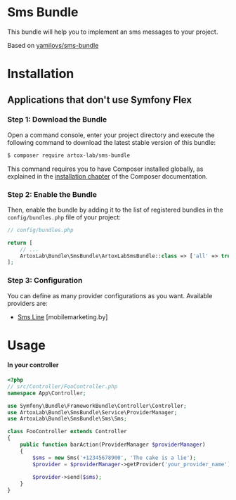 # Sms Bundle

This bundle will help you to implement an sms messages to your project.

Based on [yamilovs/sms-bundle](https://github.com/yamilovs/SmsBundle)

# Installation 

Applications that don't use Symfony Flex
----------------------------------------

### Step 1: Download the Bundle

Open a command console, enter your project directory and execute the
following command to download the latest stable version of this bundle:

``` bash
$ composer require artox-lab/sms-bundle
```

This command requires you to have Composer installed globally, as explained
in the [installation chapter](https://getcomposer.org/doc/00-intro.md)
of the Composer documentation.

### Step 2: Enable the Bundle

Then, enable the bundle by adding it to the list of registered bundles
in the `config/bundles.php` file of your project:

```php
// config/bundles.php

return [
    // ...
    ArtoxLab\Bundle\SmsBundle\ArtoxLabSmsBundle::class => ['all' => true],
];
```

### Step 3: Configuration

You can define as many provider configurations as you want. Available providers are:
 
 * [Sms Line](Resources/docs/providers/sms_line.md) [mobilemarketing.by]

# Usage

#### In your controller

```php
<?php
// src/Controller/FooController.php
namespace App\Controller;

use Symfony\Bundle\FrameworkBundle\Controller\Controller;
use ArtoxLab\Bundle\SmsBundle\Service\ProviderManager;
use ArtoxLab\Bundle\SmsBundle\Sms\Sms;

class FooController extends Controller
{
    public function barAction(ProviderManager $providerManager)
    {
        $sms = new Sms('+12345678900', 'The cake is a lie');
        $provider = $providerManager->getProvider('your_provider_name');
        
        $provider->send($sms);
    }
}
```
